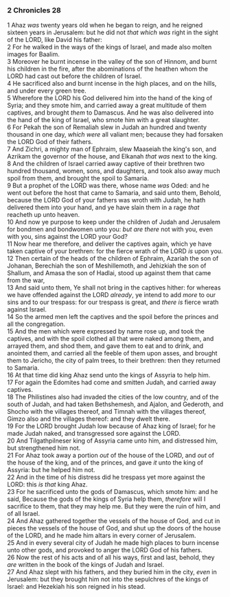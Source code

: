 ### 2 Chronicles 28

1 Ahaz *was* twenty years old when he began to reign, and he reigned sixteen years in Jerusalem: but he did not *that which was* right in the sight of the LORD, like David his father:  
2 For he walked in the ways of the kings of Israel, and made also molten images for Baalim.  
3 Moreover he burnt incense in the valley of the son of Hinnom, and burnt his children in the fire, after the abominations of the heathen whom the LORD had cast out before the children of Israel.  
4 He sacrificed also and burnt incense in the high places, and on the hills, and under every green tree.  
5 Wherefore the LORD his God delivered him into the hand of the king of Syria; and they smote him, and carried away a great multitude of them captives, and brought *them* to Damascus. And he was also delivered into the hand of the king of Israel, who smote him with a great slaughter.  
6 For Pekah the son of Remaliah slew in Judah an hundred and twenty thousand in one day, *which were* all valiant men; because they had forsaken the LORD God of their fathers.  
7 And Zichri, a mighty man of Ephraim, slew Maaseiah the king's son, and Azrikam the governor of the house, and Elkanah *that was* next to the king.  
8 And the children of Israel carried away captive of their brethren two hundred thousand, women, sons, and daughters, and took also away much spoil from them, and brought the spoil to Samaria.  
9 But a prophet of the LORD was there, whose name *was* Oded: and he went out before the host that came to Samaria, and said unto them, Behold, because the LORD God of your fathers was wroth with Judah, he hath delivered them into your hand, and ye have slain them in a rage *that* reacheth up unto heaven.  
10 And now ye purpose to keep under the children of Judah and Jerusalem for bondmen and bondwomen unto you: *but are there* not with you, even with you, sins against the LORD your God?  
11 Now hear me therefore, and deliver the captives again, which ye have taken captive of your brethren: for the fierce wrath of the LORD *is* upon you.  
12 Then certain of the heads of the children of Ephraim, Azariah the son of Johanan, Berechiah the son of Meshillemoth, and Jehizkiah the son of Shallum, and Amasa the son of Hadlai, stood up against them that came from the war,  
13 And said unto them, Ye shall not bring in the captives hither: for whereas we have offended against the LORD *already*, ye intend to add *more* to our sins and to our trespass: for our trespass is great, and *there is* fierce wrath against Israel.  
14 So the armed men left the captives and the spoil before the princes and all the congregation.  
15 And the men which were expressed by name rose up, and took the captives, and with the spoil clothed all that were naked among them, and arrayed them, and shod them, and gave them to eat and to drink, and anointed them, and carried all the feeble of them upon asses, and brought them to Jericho, the city of palm trees, to their brethren: then they returned to Samaria.  
16 At that time did king Ahaz send unto the kings of Assyria to help him.  
17 For again the Edomites had come and smitten Judah, and carried away captives.  
18 The Philistines also had invaded the cities of the low country, and of the south of Judah, and had taken Bethshemesh, and Ajalon, and Gederoth, and Shocho with the villages thereof, and Timnah with the villages thereof, Gimzo also and the villages thereof: and they dwelt there.  
19 For the LORD brought Judah low because of Ahaz king of Israel; for he made Judah naked, and transgressed sore against the LORD.  
20 And Tilgathpilneser king of Assyria came unto him, and distressed him, but strengthened him not.  
21 For Ahaz took away a portion *out* of the house of the LORD, and *out* of the house of the king, and of the princes, and gave *it* unto the king of Assyria: but he helped him not.  
22 And in the time of his distress did he trespass yet more against the LORD: this *is that* king Ahaz.  
23 For he sacrificed unto the gods of Damascus, which smote him: and he said, Because the gods of the kings of Syria help them, *therefore* will I sacrifice to them, that they may help me. But they were the ruin of him, and of all Israel.  
24 And Ahaz gathered together the vessels of the house of God, and cut in pieces the vessels of the house of God, and shut up the doors of the house of the LORD, and he made him altars in every corner of Jerusalem.  
25 And in every several city of Judah he made high places to burn incense unto other gods, and provoked to anger the LORD God of his fathers.  
26 Now the rest of his acts and of all his ways, first and last, behold, they *are* written in the book of the kings of Judah and Israel.  
27 And Ahaz slept with his fathers, and they buried him in the city, *even* in Jerusalem: but they brought him not into the sepulchres of the kings of Israel: and Hezekiah his son reigned in his stead.  
